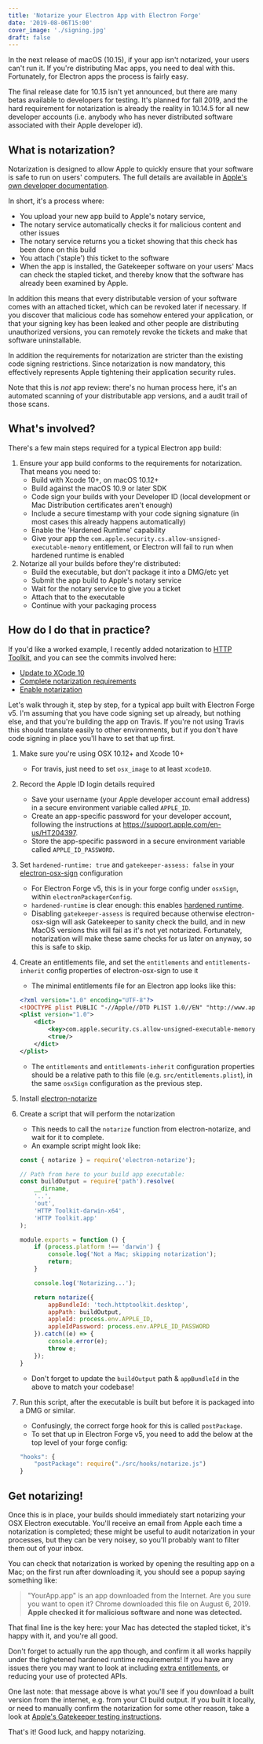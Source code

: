 ```yaml
---
title: 'Notarize your Electron App with Electron Forge'
date: '2019-08-06T15:00'
cover_image: './signing.jpg'
draft: false
---
```


In the next release of macOS (10.15), if your app isn't notarized, your users can't run it. If you're distributing Mac apps, you need to deal with this. Fortunately, for Electron apps the process is fairly easy.

The final release date for 10.15 isn't yet announced, but there are many betas available to developers for testing. It's planned for fall 2019, and the hard requirement for notarization is already the reality in 10.14.5 for all new developer accounts (i.e. anybody who has never distributed software associated with their Apple developer id).

## What is notarization?

Notarization is designed to allow Apple to quickly ensure that your software is safe to run on users' computers. The full details are available in [Apple's own developer documentation](https://developer.apple.com/documentation/security/notarizing_your_app_before_distribution).

In short, it's a process where:

* You upload your new app build to Apple's notary service,
* The notary service automatically checks it for malicious content and other issues
* The notary service returns you a ticket showing that this check has been done on this build
* You attach ('staple') this ticket to the software
* When the app is installed, the Gatekeeper software on your users' Macs can check the stapled ticket, and thereby know that the software has already been examined by Apple.

In addition this means that every distributable version of your software comes with an attached ticket, which can be revoked later if necessary. If you discover that malicious code has somehow entered your application, or that your signing key has been leaked and other people are distributing unauthorized versions, you can remotely revoke the tickets and make that software uninstallable.

In addition the requirements for notarization are stricter than the existing code signing restrictions. Since notarization is now mandatory, this effectively represents Apple tightening their application security rules.

Note that this is _not_ app review: there's no human process here, it's an automated scanning of your distributable app versions, and a audit trail of those scans.

## What's involved?

There's a few main steps required for a typical Electron app build:

1. Ensure your app build conforms to the requirements for notarization. That means you need to:
    * Build with Xcode 10+, on macOS 10.12+
    * Build against the macOS 10.9 or later SDK
    * Code sign your builds with your Developer ID (local development or Mac Distribution certificates aren't enough)
    * Include a secure timestamp with your code signing signature (in most cases this already happens automatically)
    * Enable the 'Hardened Runtime' capability
    * Give your app the `com.apple.security.cs.allow-unsigned-executable-memory` entitlement, or Electron will fail to run when hardened runtime is enabled
2. Notarize all your builds before they're distributed:
    * Build the executable, but don't package it into a DMG/etc yet
    * Submit the app build to Apple's notary service
    * Wait for the notary service to give you a ticket
    * Attach that to the executable
    * Continue with your packaging process

## How do I do that in practice?

If you'd like a worked example, I recently added notarization to [HTTP Toolkit](https://httptoolkit.tech), and you can see the commits involved here:

* [Update to XCode 10](https://github.com/httptoolkit/httptoolkit-desktop/commit/d8c55a6b42fa9ab67475c03cd497d8eb6d0d5d90)
* [Complete notarization requirements](https://github.com/httptoolkit/httptoolkit-desktop/commit/c67896837fb50cb635a0a9589052e4fafc48dd64)
* [Enable notarization](https://github.com/httptoolkit/httptoolkit-desktop/commit/956327cad3a6d2367470fc7a4ffb6600d8cc7c28)

Let's walk through it, step by step, for a typical app built with Electron Forge v5. I'm assuming that you have code signing set up already, but nothing else, and that you're building the app on Travis. If you're not using Travis this should translate easily to other environments, but if you don't have code signing in place you'll have to set that up first.

1. Make sure you're using OSX 10.12+ and Xcode 10+
    - For travis, just need to set `osx_image` to at least `xcode10`.
2. Record the Apple ID login details required
    - Save your username (your Apple developer account email address) in a secure environment variable called `APPLE_ID`.
    - Create an app-specific password for your developer account, following the instructions at https://support.apple.com/en-us/HT204397.
    - Store the app-specific password in a secure environment variable called `APPLE_ID_PASSWORD`.
3. Set `hardened-runtime: true` and `gatekeeper-assess: false` in your [electron-osx-sign](https://github.com/electron/electron-osx-sign) configuration
    - For Electron Forge v5, this is in your forge config under `osxSign`, within `electronPackagerConfig`.
    - `hardened-runtime` is clear enough: this enables [hardened runtime](https://developer.apple.com/documentation/security/hardened_runtime_entitlements).
    - Disabling `gatekeeper-assess` is required because otherwise electron-osx-sign will ask Gatekeeper to sanity check the build, and in new MacOS versions this will fail as it's not yet notarized. Fortunately, notarization will make these same checks for us later on anyway, so this is safe to skip.
4. Create an entitlements file, and set the `entitlements` and `entitlements-inherit` config properties of electron-osx-sign to use it
    - The minimal entitlements file for an Electron app looks like this:

    ```xml
    <?xml version="1.0" encoding="UTF-8"?>
    <!DOCTYPE plist PUBLIC "-//Apple//DTD PLIST 1.0//EN" "http://www.apple.com/DTDs/PropertyList-1.0.dtd">
    <plist version="1.0">
        <dict>
            <key>com.apple.security.cs.allow-unsigned-executable-memory</key>
            <true/>
        </dict>
    </plist>
    ```

    - The `entitlements` and `entitlements-inherit` configuration properties should be a relative path to this file (e.g. `src/entitlements.plist`), in the same `osxSign` configuration as the previous step.
5. Install [electron-notarize](https://www.npmjs.com/package/electron-notarize)
6. Create a script that will perform the notarization
    - This needs to call the `notarize` function from electron-notarize, and wait for it to complete.
    - An example script might look like:

    ```js
    const { notarize } = require('electron-notarize');

    // Path from here to your build app executable:
    const buildOutput = require('path').resolve(
        __dirname,
        '..',
        'out',
        'HTTP Toolkit-darwin-x64',
        'HTTP Toolkit.app'
    );

    module.exports = function () {
        if (process.platform !== 'darwin') {
            console.log('Not a Mac; skipping notarization');
            return;
        }

        console.log('Notarizing...');

        return notarize({
            appBundleId: 'tech.httptoolkit.desktop',
            appPath: buildOutput,
            appleId: process.env.APPLE_ID,
            appleIdPassword: process.env.APPLE_ID_PASSWORD
        }).catch((e) => {
            console.error(e);
            throw e;
        });
    }
    ```

    - Don't forget to update the `buildOutput` path &  `appBundleId` in the above to match your codebase!
7. Run this script, after the executable is built but before it is packaged into a DMG or similar.
    - Confusingly, the correct forge hook for this is called `postPackage`.
    - To set that up in Electron Forge v5, you need to add the below at the top level of your forge config:

    ```js
    "hooks": {
        "postPackage": require("./src/hooks/notarize.js")
    }
    ```

## Get notarizing!

Once this is in place, your builds should immediately start notarizing your OSX Electron executable. You'll receive an email from Apple each time a notarization is completed; these might be useful to audit notarization in your processes, but they can be very noisey, so you'll probably want to filter them out of your inbox.

You can check that notarization is worked by opening the resulting app on a Mac; on the first run after downloading it, you should see a popup saying something like:

> "YourApp.app" is an app downloaded from the Internet.
> Are you sure you want to open it?
> Chrome downloaded this file on August 6, 2019.
> **Apple checked it for malicious software and none was detected.**

That final line is the key here: your Mac has detected the stapled ticket, it's happy with it, and you're all good.

Don't forget to actually run the app though, and confirm it all works happily under the tighetened hardened runtime requirements! If you have any issues there you may want to look at including [extra entitlements](https://developer.apple.com/documentation/bundleresources/entitlements), or reducing your use of protected APIs.

One last note: that message above is what you'll see if you download a built version from the internet, e.g. from your CI build output. If you built it locally, or need to manually confirm the notarization for some other reason, take a look at [Apple's Gatekeeper testing instructions](https://developer.apple.com/library/archive/documentation/Security/Conceptual/CodeSigningGuide/Procedures/Procedures.html#//apple_ref/doc/uid/TP40005929-CH4-SW25).

That's it! Good luck, and happy notarizing.